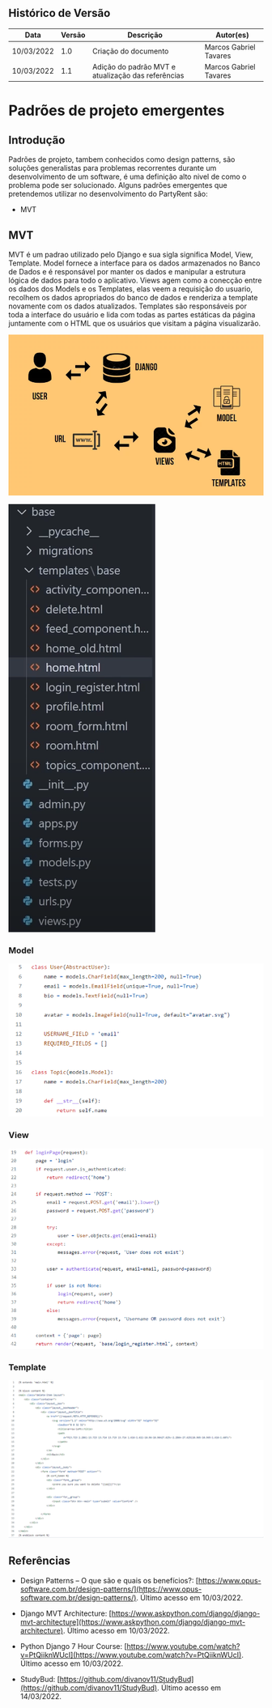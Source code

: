 ## Histórico de Versão

| Data       | Versão | Descrição                                                 | Autor(es)      |
| ---------- | ------ | --------------------------------------------------------- | ------------ |
| 10/03/2022 | 1.0    | Criação do documento                                      | Marcos Gabriel Tavares|
| 10/03/2022 | 1.1    | Adição do padrão MVT e atualização das referências        | Marcos Gabriel Tavares|


# Padrões de projeto emergentes
## Introdução
Padrões de projeto, tambem conhecidos como design patterns, são soluções generalistas para problemas recorrentes durante um desenvolvimento de um software, é uma definição alto nivel de como o problema pode ser solucionado. Alguns padrões emergentes que pretendemos utilizar no desenvolvimento do PartyRent são:

 - MVT

## MVT
MVT é um padrao utilizado pelo Django e sua sigla significa Model, View, Template. Model fornece a interface para os dados armazenados no Banco de Dados e é responsável por manter os dados e manipular a estrutura lógica de dados para todo o aplicativo. Views agem como a conecção entre os dados dos Models e os Templates, elas veem a requisição do usuario, recolhem os dados apropriados do banco de dados e renderiza a template novamente com os dados atualizados. Templates são responsáveis por toda a interface do usuário e lida com todas as partes estáticas da página juntamente com o HTML que os usuários que visitam a página visualizarão.   

![MVT](../padrao/imagens/mvt_image.png)

![mvtfiles](../padrao/imagens/mvtfiles_image.png)

### Model
![modelexample](../padrao/imagens/modelexample.png)

### View
![viewexample](../padrao/imagens/viewexample.png)

### Template
![templateexample](../padrao/imagens/templateexample.png)


## Referências
-   Design Patterns – O que são e quais os benefícios?:  [https://www.opus-software.com.br/design-patterns/](https://www.opus-software.com.br/design-patterns/). Último acesso em 10/03/2022.

- Django MVT Architecture: [https://www.askpython.com/django/django-mvt-architecture](https://www.askpython.com/django/django-mvt-architecture). Último acesso em 10/03/2022.

- Python Django 7 Hour Course: [https://www.youtube.com/watch?v=PtQiiknWUcI](https://www.youtube.com/watch?v=PtQiiknWUcI). Último acesso em 10/03/2022.
- StudyBud: [https://github.com/divanov11/StudyBud](https://github.com/divanov11/StudyBud). Último acesso em 14/03/2022.
